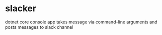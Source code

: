 # slacker
dotnet core console app takes message via command-line arguments and posts messages to slack channel
